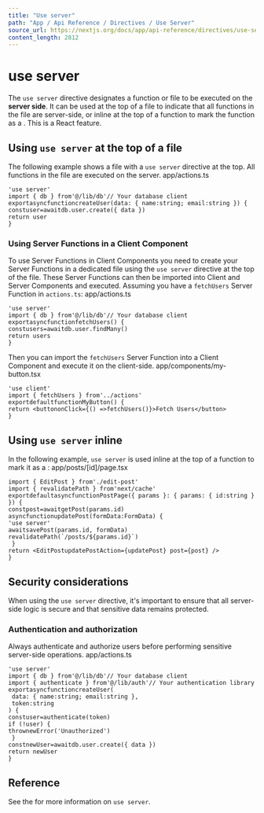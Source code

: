 ```yaml
---
title: "Use server"
path: "App / Api Reference / Directives / Use Server"
source_url: https://nextjs.org/docs/app/api-reference/directives/use-server
content_length: 2812
---
```


# use server
The `use server` directive designates a function or file to be executed on the **server side**. It can be used at the top of a file to indicate that all functions in the file are server-side, or inline at the top of a function to mark the function as a . This is a React feature.
## Using `use server` at the top of a file
The following example shows a file with a `use server` directive at the top. All functions in the file are executed on the server.
app/actions.ts
```
'use server'
import { db } from'@/lib/db'// Your database client
exportasyncfunctioncreateUser(data: { name:string; email:string }) {
constuser=awaitdb.user.create({ data })
return user
}
```

### Using Server Functions in a Client Component
To use Server Functions in Client Components you need to create your Server Functions in a dedicated file using the `use server` directive at the top of the file. These Server Functions can then be imported into Client and Server Components and executed.
Assuming you have a `fetchUsers` Server Function in `actions.ts`:
app/actions.ts
```
'use server'
import { db } from'@/lib/db'// Your database client
exportasyncfunctionfetchUsers() {
constusers=awaitdb.user.findMany()
return users
}
```

Then you can import the `fetchUsers` Server Function into a Client Component and execute it on the client-side.
app/components/my-button.tsx
```
'use client'
import { fetchUsers } from'../actions'
exportdefaultfunctionMyButton() {
return <buttononClick={() =>fetchUsers()}>Fetch Users</button>
}
```

## Using `use server` inline
In the following example, `use server` is used inline at the top of a function to mark it as a :
app/posts/[id]/page.tsx
```
import { EditPost } from'./edit-post'
import { revalidatePath } from'next/cache'
exportdefaultasyncfunctionPostPage({ params }: { params: { id:string } }) {
constpost=awaitgetPost(params.id)
asyncfunctionupdatePost(formData:FormData) {
'use server'
awaitsavePost(params.id, formData)
revalidatePath(`/posts/${params.id}`)
 }
return <EditPostupdatePostAction={updatePost} post={post} />
}
```

## Security considerations
When using the `use server` directive, it's important to ensure that all server-side logic is secure and that sensitive data remains protected.
### Authentication and authorization
Always authenticate and authorize users before performing sensitive server-side operations.
app/actions.ts
```
'use server'
import { db } from'@/lib/db'// Your database client
import { authenticate } from'@/lib/auth'// Your authentication library
exportasyncfunctioncreateUser(
 data: { name:string; email:string },
 token:string
) {
constuser=authenticate(token)
if (!user) {
thrownewError('Unauthorized')
 }
constnewUser=awaitdb.user.create({ data })
return newUser
}
```

## Reference
See the for more information on `use server`.
